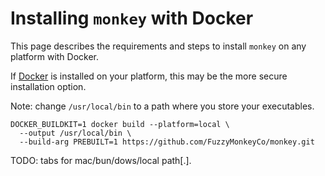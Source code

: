 # Installing `monkey` with Docker

This page describes the requirements and steps to install `monkey` on any platform with Docker.

If [Docker](https://docs.docker.com/get-docker/) is installed on your platform, this may be the more secure installation option.

Note: change `/usr/local/bin` to a path where you store your executables.

```shell
DOCKER_BUILDKIT=1 docker build --platform=local \
  --output /usr/local/bin \
  --build-arg PREBUILT=1 https://github.com/FuzzyMonkeyCo/monkey.git
```

TODO: tabs for mac/bun/dows/local path[.].
